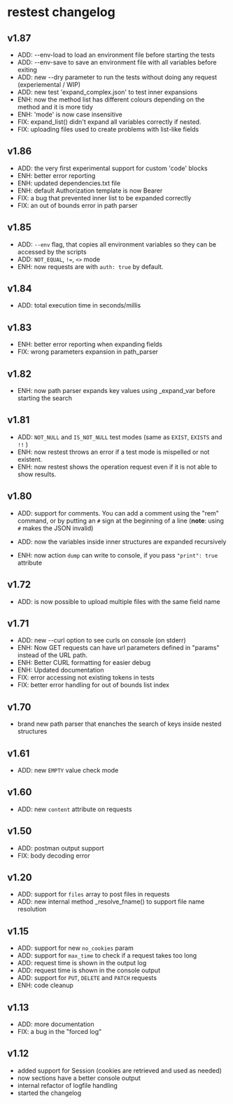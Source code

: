 # restest  changelog

## v1.87

  - ADD: --env-load to load an environment file before starting the tests
  - ADD: --env-save to save an environment file with all variables before exiting
  - ADD: new --dry parameter to run the tests without doing any request (experiemental / WIP)
  - ADD: new test 'expand_complex.json' to test inner expansions
  - ENH: now the method list has different colours depending on the method and it is more tidy
  - ENH: 'mode' is now case insensitive
  - FIX: expand_list() didn't expand all variables correctly if nested.
  - FIX: uploading files used to create problems with list-like fields

## v1.86
  - ADD: the very first experimental support for custom 'code' blocks
  - ENH: better error reporting
  - ENH: updated dependencies.txt file
  - ENH: default Authorization template is now Bearer
  - FIX: a bug that prevented inner list to be expanded correctly
  - FIX: an out of bounds error in path parser

## v1.85
  - ADD: `--env` flag, that copies all environment variables so they can be accessed by the scripts
  - ADD: `NOT_EQUAL`, `!=`, `<>` mode
  - ENH: now requests are with `auth: true` by default.

## v1.84
  - ADD: total execution time in seconds/millis

## v1.83
  - ENH: better error reporting when expanding fields
  - FIX: wrong parameters expansion in path_parser

## v1.82
  - ENH: now path parser expands key values using _expand_var before starting the search

## v1.81
  - ADD: `NOT_NULL` and `IS_NOT_NULL` test modes (same as `EXIST`, `EXISTS` and `!!` )
  - ENH: now restest throws an error if a test mode is mispelled or not existent.
  - ENH: now restest shows the operation request even if it is not able to show results.

## v1.80
  - ADD: support for comments. You can add a comment using the "rem" command, or
         by putting an `#` sign at the beginning of a line (**note**: using `#` makes the
         JSON invalid)

  - ADD: now the variables inside inner structures are expanded recursively

  - ENH: now action `dump` can write to console, if you pass `"print": true` attribute

## v1.72
  - ADD: is now possible to upload multiple files with the same field name

## v1.71
  - ADD: new --curl option to see curls on console (on stderr)
  - ENH: Now GET requests can have url parameters defined in "params" instead of the URL path.
  - ENH: Better CURL formatting for easier debug
  - ENH: Updated documentation
  - FIX: error accessing not existing tokens in tests
  - FIX: better error handling for out of bounds list index

## v1.70
  - brand new path parser that enanches the search of keys inside nested structures

## v1.61
  - ADD: new `EMPTY` value check mode

## v1.60
  - ADD: new `content` attribute on requests

## v1.50
  - ADD: postman output support
  - FIX: body decoding error

## v1.20
 - ADD: support for `files` array to post files in requests
 - ADD: new internal method _resolve_fname() to support file name resolution

## v1.15
- ADD: support for new `no_cookies` param
- ADD: support for `max_time` to check if a request takes too long
- ADD: request time is shown in the output log
- ADD: request time is shown in the console output
- ADD: support for `PUT`, `DELETE` and `PATCH` requests
- ENH: code cleanup

## v1.13
- ADD: more documentation
- FIX: a bug in the "forced log"

## v1.12
- added support for Session (cookies are retrieved and used as needed)
- now sections have a better console output
- internal refactor of logfile handling
- started the changelog
